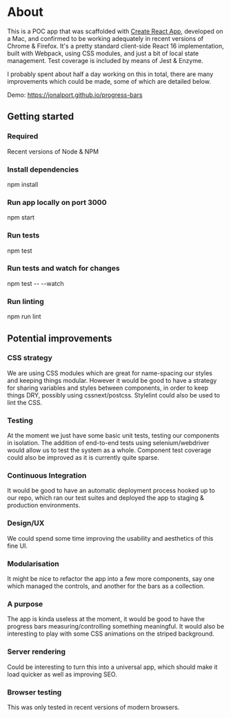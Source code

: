 # About

This is a POC app that was scaffolded with [Create React App](https://github.com/facebookincubator/create-react-app), developed on a Mac, and confirmed to be working adequately in recent versions of Chrome & Firefox. It's a pretty standard client-side React 16 implementation, built with Webpack, using CSS modules, and just a bit of local state management. Test coverage is included by means of Jest & Enzyme.

I probably spent about half a day working on this in total, there are many improvements which could be made, some of which are detailed below.

Demo: https://jonalport.github.io/progress-bars

## Getting started

### Required
Recent versions of Node & NPM

### Install dependencies
npm install

### Run app locally on port 3000
npm start

### Run tests
npm test

### Run tests and watch for changes
npm test -- --watch

### Run linting
npm run lint

## Potential improvements

### CSS strategy
We are using CSS modules which are great for name-spacing our styles and keeping things modular. However it would be good to have a strategy for sharing variables and styles between components, in order to keep things DRY, possibly using cssnext/postcss. Stylelint could also be used to lint the CSS.

### Testing
At the moment we just have some basic unit tests, testing our components in isolation. The addition of end-to-end tests using selenium/webdriver would allow us to test the system as a whole. Component test coverage could also be improved as it is currently quite sparse.

### Continuous Integration
It would be good to have an automatic deployment process hooked up to our repo, which ran our test suites and deployed the app to staging & production environments.

### Design/UX
We could spend some time improving the usability and aesthetics of this fine UI.

### Modularisation
It might be nice to refactor the app into a few more components, say one which managed the controls, and another for the bars as a collection.

### A purpose
The app is kinda useless at the moment, it would be good to have the progress bars measuring/controlling something meaningful. It would also be interesting to play with some CSS animations on the striped background.

### Server rendering
Could be interesting to turn this into a universal app, which should make it load quicker as well as improving SEO.

### Browser testing
This was only tested in recent versions of modern browsers.
